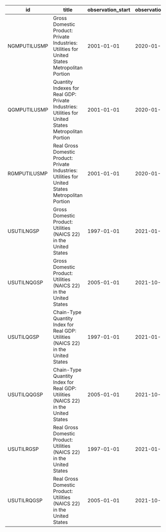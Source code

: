 | id           | title                                                                                               | observation_start   | observation_end   |
|--------------|-----------------------------------------------------------------------------------------------------|---------------------|-------------------|
| NGMPUTILUSMP | Gross Domestic Product: Private Industries: Utilities for United States Metropolitan Portion        | 2001-01-01          | 2020-01-01        |
| QGMPUTILUSMP | Quantity Indexes for Real GDP: Private Industries: Utilities for United States Metropolitan Portion | 2001-01-01          | 2020-01-01        |
| RGMPUTILUSMP | Real Gross Domestic Product: Private Industries: Utilities for United States Metropolitan Portion   | 2001-01-01          | 2020-01-01        |
| USUTILNGSP   | Gross Domestic Product: Utilities (NAICS 22) in the United States                                   | 1997-01-01          | 2021-01-01        |
| USUTILNQGSP  | Gross Domestic Product: Utilities (NAICS 22) in the United States                                   | 2005-01-01          | 2021-10-01        |
| USUTILQGSP   | Chain-Type Quantity Index for Real GDP: Utilities (NAICS 22) in the United States                   | 1997-01-01          | 2021-01-01        |
| USUTILQQGSP  | Chain-Type Quantity Index for Real GDP: Utilities (NAICS 22) in the United States                   | 2005-01-01          | 2021-10-01        |
| USUTILRGSP   | Real Gross Domestic Product: Utilities (NAICS 22) in the United States                              | 1997-01-01          | 2021-01-01        |
| USUTILRQGSP  | Real Gross Domestic Product: Utilities (NAICS 22) in the United States                              | 2005-01-01          | 2021-10-01        |